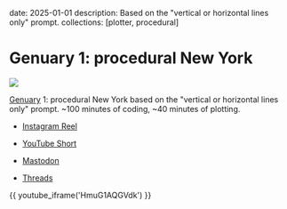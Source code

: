 date: 2025-01-01
description: Based on the "vertical or horizontal lines only" prompt.
collections: [plotter, procedural]

Genuary 1: procedural New York
==============================

![](scan.jpg)

[Genuary][] 1: procedural New York based on the "vertical or horizontal lines only" prompt. ~100 minutes of coding, ~40 minutes of plotting.

- [Instagram Reel](https://www.instagram.com/p/DETFqWZOb1q/)
- [YouTube Short](https://youtube.com/shorts/HmuG1AQGVdk)
- [Mastodon](https://vis.social/@narf/113755332418210963)
- [Threads](https://www.threads.net/@narfdotpl/post/DETGgG-O90P)

  [Genuary]: https://genuary.art/

{{ youtube_iframe('HmuG1AQGVdk') }}
